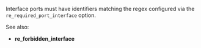 Interface ports must have identifiers matching the regex configured via the
`re_required_port_interface` option.

See also:

- **re_forbidden_interface**
